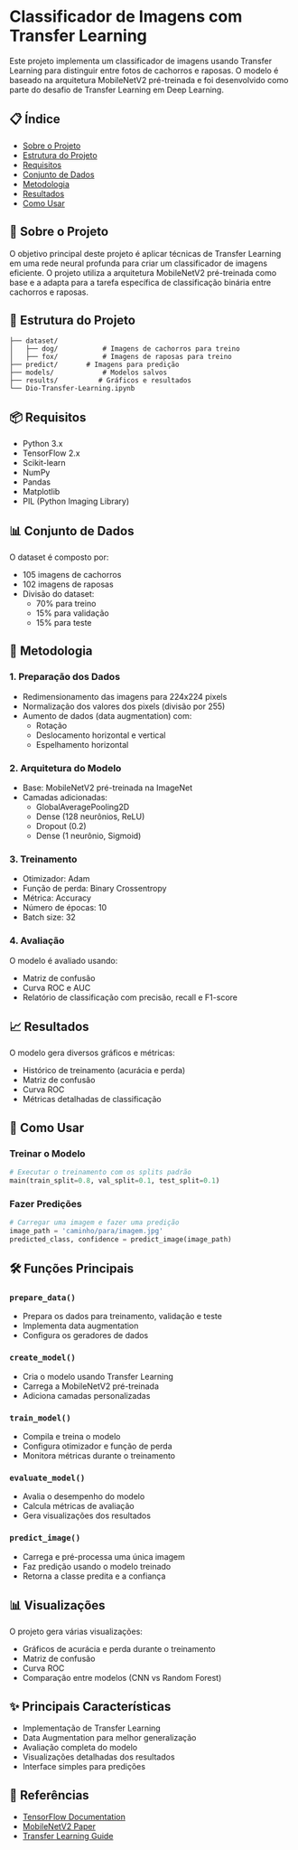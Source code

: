 # Classificador de Imagens com Transfer Learning

Este projeto implementa um classificador de imagens usando Transfer Learning para distinguir entre fotos de cachorros e raposas. O modelo é baseado na arquitetura MobileNetV2 pré-treinada e foi desenvolvido como parte do desafio de Transfer Learning em Deep Learning.

## 📋 Índice
- [Sobre o Projeto](#sobre-o-projeto)
- [Estrutura do Projeto](#estrutura-do-projeto)
- [Requisitos](#requisitos)
- [Conjunto de Dados](#conjunto-de-dados)
- [Metodologia](#metodologia)
- [Resultados](#resultados)
- [Como Usar](#como-usar)

## 🎯 Sobre o Projeto
O objetivo principal deste projeto é aplicar técnicas de Transfer Learning em uma rede neural profunda para criar um classificador de imagens eficiente. O projeto utiliza a arquitetura MobileNetV2 pré-treinada como base e a adapta para a tarefa específica de classificação binária entre cachorros e raposas.

## 📁 Estrutura do Projeto
```
├── dataset/
│   ├── dog/           # Imagens de cachorros para treino
│   ├── fox/           # Imagens de raposas para treino
├── predict/       # Imagens para predição
├── models/            # Modelos salvos
├── results/          # Gráficos e resultados
└── Dio-Transfer-Learning.ipynb
```

## 📦 Requisitos
- Python 3.x
- TensorFlow 2.x
- Scikit-learn
- NumPy
- Pandas
- Matplotlib
- PIL (Python Imaging Library)

## 📊 Conjunto de Dados
O dataset é composto por:
- 105 imagens de cachorros
- 102 imagens de raposas
- Divisão do dataset:
  - 70% para treino
  - 15% para validação
  - 15% para teste

## 🔧 Metodologia

### 1. Preparação dos Dados
- Redimensionamento das imagens para 224x224 pixels
- Normalização dos valores dos pixels (divisão por 255)
- Aumento de dados (data augmentation) com:
  - Rotação
  - Deslocamento horizontal e vertical
  - Espelhamento horizontal

### 2. Arquitetura do Modelo
- Base: MobileNetV2 pré-treinada na ImageNet
- Camadas adicionadas:
  - GlobalAveragePooling2D
  - Dense (128 neurônios, ReLU)
  - Dropout (0.2)
  - Dense (1 neurônio, Sigmoid)

### 3. Treinamento
- Otimizador: Adam
- Função de perda: Binary Crossentropy
- Métrica: Accuracy
- Número de épocas: 10
- Batch size: 32

### 4. Avaliação
O modelo é avaliado usando:
- Matriz de confusão
- Curva ROC e AUC
- Relatório de classificação com precisão, recall e F1-score

## 📈 Resultados
O modelo gera diversos gráficos e métricas:
- Histórico de treinamento (acurácia e perda)
- Matriz de confusão
- Curva ROC
- Métricas detalhadas de classificação

## 🚀 Como Usar

### Treinar o Modelo
```python
# Executar o treinamento com os splits padrão
main(train_split=0.8, val_split=0.1, test_split=0.1)
```

### Fazer Predições
```python
# Carregar uma imagem e fazer uma predição
image_path = 'caminho/para/imagem.jpg'
predicted_class, confidence = predict_image(image_path)
```

## 🛠️ Funções Principais

### `prepare_data()`
- Prepara os dados para treinamento, validação e teste
- Implementa data augmentation
- Configura os geradores de dados

### `create_model()`
- Cria o modelo usando Transfer Learning
- Carrega a MobileNetV2 pré-treinada
- Adiciona camadas personalizadas

### `train_model()`
- Compila e treina o modelo
- Configura otimizador e função de perda
- Monitora métricas durante o treinamento

### `evaluate_model()`
- Avalia o desempenho do modelo
- Calcula métricas de avaliação
- Gera visualizações dos resultados

### `predict_image()`
- Carrega e pré-processa uma única imagem
- Faz predição usando o modelo treinado
- Retorna a classe predita e a confiança

## 📊 Visualizações
O projeto gera várias visualizações:
- Gráficos de acurácia e perda durante o treinamento
- Matriz de confusão
- Curva ROC
- Comparação entre modelos (CNN vs Random Forest)

## ✨ Principais Características
- Implementação de Transfer Learning
- Data Augmentation para melhor generalização
- Avaliação completa do modelo
- Visualizações detalhadas dos resultados
- Interface simples para predições

## 🔗 Referências
- [TensorFlow Documentation](https://www.tensorflow.org/)
- [MobileNetV2 Paper](https://arxiv.org/abs/1801.04381)
- [Transfer Learning Guide](https://www.tensorflow.org/tutorials/images/transfer_learning)
